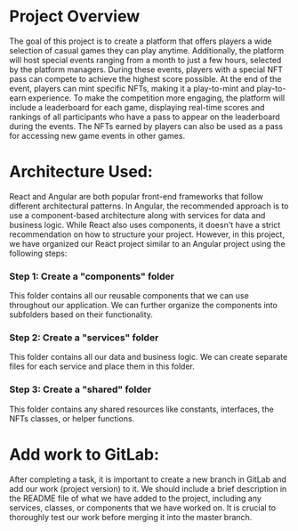 # Project Overview

The goal of this project is to create a platform that offers players a wide selection of casual games they can play anytime. Additionally, the platform will host special events ranging from a month to just a few hours, selected by the platform managers. During these events, players with a special NFT pass can compete to achieve the highest score possible. At the end of the event, players can mint specific NFTs, making it a play-to-mint and play-to-earn experience.
To make the competition more engaging, the platform will include a leaderboard for each game, displaying real-time scores and rankings of all participants who have a pass to appear on the leaderboard during the events. The NFTs earned by players can also be used as a pass for accessing new game events in other games.
# Architecture Used:
React and Angular are both popular front-end frameworks that follow different architectural patterns. In Angular, the recommended approach is to use a component-based architecture along with services for data and business logic. While React also uses components, it doesn't have a strict recommendation on how to structure your project. However, in this project, we have organized our React project similar to an Angular project using the following steps:

### Step 1: Create a "components" folder
This folder contains all our reusable components that we can use throughout our application. We can further organize the components into subfolders based on their functionality.

### Step 2: Create a "services" folder
This folder contains all our data and business logic. We can create separate files for each service and place them in this folder.

### Step 3: Create a "shared" folder
This folder contains any shared resources like constants, interfaces, the NFTs classes, or helper functions.

# Add work to GitLab:
After completing a task, it is important to create a new branch in GitLab and add our work (project version) to it. We should include a brief description in the README file of what we have added to the project, including any services, classes, or components that we have worked on. It is crucial to thoroughly test our work before merging it into the master branch.